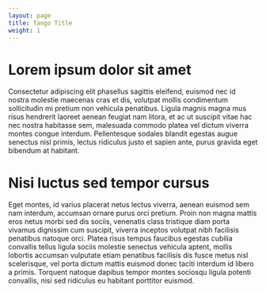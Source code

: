 ```yaml
---
layout: page
title: Tango Title
weight: 1
---
```

# Lorem ipsum dolor sit amet
Consectetur adipiscing elit phasellus sagittis eleifend, euismod nec id nostra molestie maecenas cras et dis, volutpat mollis condimentum sollicitudin mi pretium non vehicula penatibus. Ligula magnis magna mus risus hendrerit laoreet aenean feugiat nam litora, et ac ut suscipit vitae hac nec nostra habitasse sem, malesuada commodo platea vel dictum viverra montes congue interdum. Pellentesque sodales blandit egestas augue senectus nisl primis, lectus ridiculus justo et sapien ante, purus gravida eget bibendum at habitant.

# Nisi luctus sed tempor cursus
Eget montes, id varius placerat netus lectus viverra, aenean euismod sem nam interdum, accumsan ornare purus orci pretium. Proin non magna mattis eros netus morbi sed dis sociis, venenatis class tristique diam porta vivamus dignissim cum suscipit, viverra inceptos volutpat nibh facilisis penatibus natoque orci. Platea risus tempus faucibus egestas cubilia convallis tellus ligula sociis molestie senectus vehicula aptent, mollis lobortis accumsan vulputate etiam penatibus facilisis dis fusce metus nisl scelerisque, vel porta dictum mattis euismod donec taciti interdum id libero a primis. Torquent natoque dapibus tempor montes sociosqu ligula potenti convallis, nisi sed ridiculus eu habitant porttitor euismod.